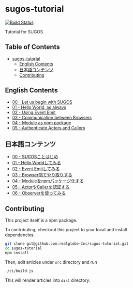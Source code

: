 sugos-tutorial
=============

[![Build Status][bd_travis_shield_url]][bd_travis_url]

[bd_travis_url]: http://travis-ci.org/realglobe-Inc/sugos-tutorial
[bd_travis_shield_url]: http://img.shields.io/travis/realglobe-Inc/sugos-tutorial.svg?style=flat
[bd_travis_com_url]: http://travis-ci.com/realglobe-Inc/sugos-tutorial
[bd_travis_com_shield_url]: https://api.travis-ci.com/realglobe-Inc/sugos-tutorial.svg?token=aeFzCpBZebyaRijpCFmm

Tutorial for SUGOS

Table of Contents
----------------

- [sugos-tutorial](#sugos-tutorial)
  * [English Contents](#english-contents)
  * [日本語コンテンツ](#%E6%97%A5%E6%9C%AC%E8%AA%9E%E3%82%B3%E3%83%B3%E3%83%86%E3%83%B3%E3%83%84)
  * [Contributing](#contributing)



English Contents
---------

+ [00 - Let us begin with SUGOS](dist/markdown/en/00%20-%20Let%20us%20begin%20with%20SUGOS.md)
+ [01 - Hello World, as always](dist/markdown/en/01%20-%20Hello%20World%2C%20as%20always.md)
+ [02 - Using Event Emit](dist/markdown/en/02%20-%20Using%20Event%20Emit.md)
+ [03 - Communication between Browsers](dist/markdown/en/03%20-%20Communication%20between%20Browsers.md)
+ [04 - Module as npm package](dist/markdown/en/04%20-%20Module%20as%20npm%20package.md)
+ [05 - Authenticate Actors and Callers](dist/markdown/en/05%20-%20Authenticate%20Actors%20and%20Callers.md)


日本語コンテンツ
---------

+ [00 - SUGOSことはじめ](dist/markdown/ja/00%20-%20SUGOS%E3%81%93%E3%81%A8%E3%81%AF%E3%81%98%E3%82%81.md)
+ [01 - Hello Worldしてみる](dist/markdown/ja/01%20-%20Hello%20World%E3%81%97%E3%81%A6%E3%81%BF%E3%82%8B.md)
+ [02 - Event Emitしてみる](dist/markdown/ja/02%20-%20Event%20Emit%E3%81%97%E3%81%A6%E3%81%BF%E3%82%8B.md)
+ [03 - Browser間でやり取りする](dist/markdown/ja/03%20-%20Browser%E9%96%93%E3%81%A7%E3%82%84%E3%82%8A%E5%8F%96%E3%82%8A%E3%81%99%E3%82%8B.md)
+ [04 - Moduleをnpmパッケージ化する](dist/markdown/ja/04%20-%20Module%E3%82%92npm%E3%83%91%E3%83%83%E3%82%B1%E3%83%BC%E3%82%B8%E5%8C%96%E3%81%99%E3%82%8B.md)
+ [05 - ActorやCallerを認証する](dist/markdown/ja/05%20-%20Actor%E3%82%84Caller%E3%82%92%E8%AA%8D%E8%A8%BC%E3%81%99%E3%82%8B.md)
+ [06 - Observerを使ってみる](dist/markdown/ja/06%20-%20Observer%E3%82%92%E4%BD%BF%E3%81%A3%E3%81%A6%E3%81%BF%E3%82%8B.md)


Contributing
-----------

This project itself is a npm package.


To contributing, checkout this project to your local and install dependencies.

```bash
git clone git@github.com:realglobe-Inc/sugos-tutorial.git
cd sugos-tutorial
npm install
```

Then, edit articles under `src` directory and run

```bash
./ci/build.js
```

This will render articles into `dist` directory.




